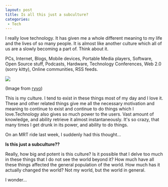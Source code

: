 ```yaml
---
layout: post
title: Is all this just a subculture?
categories:
 - Tech
---
```


I really love technology. It has given me a whole different meaning to my life and the lives of so many people. It is almost like another culture which all of us are a slowly becoming a part of. Think about it.

PCs, Internet, Blogs,  Mobile devices, Portable Media players, Software, Open Source stuff, Podcasts,  Hardware, Technology Conferences, Web 2.0 (sorry kitty),  Online communities, RSS feeds.

[![](http://farm1.static.flickr.com/90/249804450_086e8c5342.jpg)][0]

(Image from [ryyo][1])

This is my culture. I tend to exist in these things most of my day and I love it. These and other related things give me all the necessary motivation and meaning to continue to exist and continue to do things which I love.Technology also gives so much power to the users. Vast amount of knowledge, and ability retrieve it almost instantaneously. It's so crazy, that many times I get drunk in its power, and ability to do things.

On an MRT ride last week, I suddenly had this thought...

**Is this just a subculture??**

Really, how big and potent is this culture? Is it possible that I delve too much in these things that I do not see the world beyond it? How much have all these things affected the general population of the world. How much has it actually changed the world? Not my world, but the world in general.

I wonder...

[0]: http://www.flickr.com/photos/ryyo/249804450/
[1]: http://www.flickr.com/photos/ryyo/
